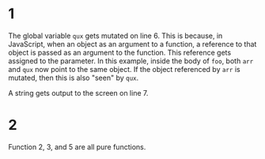# 1
The global variable `qux` gets mutated on line 6. This is because, in JavaScript, when an object as an argument to a function, a reference to that object is passed as an argument to the function. This reference gets assigned to the parameter. In this example, inside the body of `foo`, both `arr` and `qux` now point to the same object. If the object referenced by `arr` is mutated, then this is also "seen" by `qux`.

A string gets output to the screen on line 7.

# 2
Function 2, 3, and 5 are all pure functions.